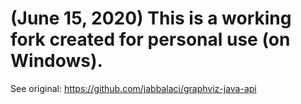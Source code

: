 # (June 15, 2020) This is a working fork created for personal use (on Windows).

See original: https://github.com/jabbalaci/graphviz-java-api
